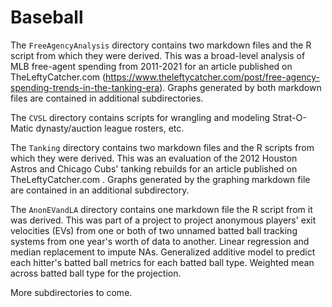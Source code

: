 # Baseball

The `FreeAgencyAnalysis` directory contains two markdown files and the R script from which they were derived. This was a broad-level analysis of MLB free-agent spending from 2011-2021 for an article published on TheLeftyCatcher.com (https://www.theleftycatcher.com/post/free-agency-spending-trends-in-the-tanking-era). Graphs generated by both markdown files are contained in additional subdirectories.

The `CVSL` directory contains scripts for wrangling and modeling Strat-O-Matic dynasty/auction league rosters, etc.

The `Tanking` directory contains two markdown files and the R scripts from which they were derived. This was an evaluation of the 2012 Houston Astros and Chicago Cubs' tanking rebuilds for an article published on TheLeftyCatcher.com . Graphs generated by the graphing markdown file are contained in an additional subdirectory.

The `AnonEVandLA` directory contains one markdown file the R script from it was derived. This was part of a project to project anonymous players' exit velocities (EVs) from one or both of two unnamed batted ball tracking systems from one year's worth of data to another. Linear regression and median replacement to impute NAs. Generalized additive model to predict each hitter's batted ball metrics for each batted ball type. Weighted mean across batted ball type for the projection.

More subdirectories to come.
